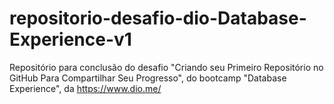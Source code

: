 # repositorio-desafio-dio-Database-Experience-v1

Repositório para conclusão do desafio "Criando seu Primeiro Repositório no GitHub Para Compartilhar Seu Progresso", do bootcamp "Database Experience", da https://www.dio.me/
